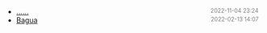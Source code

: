 - [......]()<span style="font-size:.8em;float:right"><span style="color:orange"></span><span style="padding-left:2em;color:gray;">2022-11-04 23:24</span></span>
- [Bagua](bagua)<span style="font-size:.8em;float:right"><span style="color:orange"></span><span style="padding-left:2em;color:gray;">2022-02-13 14:07</span></span>
